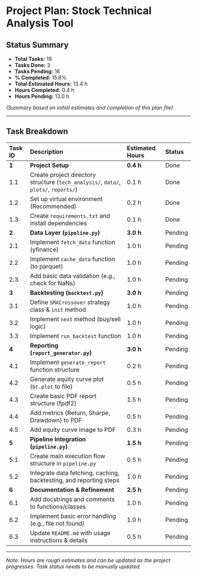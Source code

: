 # Project Plan: Stock Technical Analysis Tool

## Status Summary

*   **Total Tasks:** 19
*   **Tasks Done:** 3
*   **Tasks Pending:** 16
*   **% Completed:** 15.8%
*   **Total Estimated Hours:** 13.4 h
*   **Hours Completed:** 0.4 h
*   **Hours Pending:** 13.0 h

*(Summary based on initial estimates and completion of this plan file)*

---

## Task Breakdown

| Task ID | Description                                     | Estimated Hours | Status  |
| :------ | :---------------------------------------------- | :-------------- | :------ |
| **1**   | **Project Setup**                               | **0.4 h**       | Done    |
| 1.1     | Create project directory structure (`tech_analysis/`, `data/`, `plots/`, `reports/`) | 0.1 h           | Done    |
| 1.2     | Set up virtual environment (Recommended)        | 0.2 h           | Done    |
| 1.3     | Create `requirements.txt` and install dependencies | 0.1 h           | Done    |
| **2**   | **Data Layer (`pipeline.py`)**                  | **3.0 h**       | Pending |
| 2.1     | Implement `fetch_data` function (yfinance)      | 1.0 h           | Pending |
| 2.2     | Implement `cache_data` function (to parquet)    | 1.0 h           | Pending |
| 2.3     | Add basic data validation (e.g., check for NaNs) | 1.0 h           | Pending |
| **3**   | **Backtesting (`backtest.py`)**                 | **3.0 h**       | Pending |
| 3.1     | Define `SMACrossover` strategy class & `init` method | 1.0 h           | Pending |
| 3.2     | Implement `next` method (buy/sell logic)        | 1.0 h           | Pending |
| 3.3     | Implement `run_backtest` function               | 1.0 h           | Pending |
| **4**   | **Reporting (`report_generator.py`)**           | **3.0 h**       | Pending |
| 4.1     | Implement `generate_report` function structure  | 0.2 h           | Pending |
| 4.2     | Generate equity curve plot (`bt.plot` to file)  | 0.5 h           | Pending |
| 4.3     | Create basic PDF report structure (fpdf2)       | 1.5 h           | Pending |
| 4.4     | Add metrics (Return, Sharpe, Drawdown) to PDF   | 0.5 h           | Pending |
| 4.5     | Add equity curve image to PDF                   | 0.3 h           | Pending |
| **5**   | **Pipeline Integration (`pipeline.py`)**        | **1.5 h**       | Pending |
| 5.1     | Create main execution flow structure in `pipeline.py` | 0.5 h           | Pending |
| 5.2     | Integrate data fetching, caching, backtesting, and reporting steps | 1.0 h           | Pending |
| **6**   | **Documentation & Refinement**                  | **2.5 h**       | Pending |
| 6.1     | Add docstrings and comments to functions/classes | 1.0 h           | Pending |
| 6.2     | Implement basic error handling (e.g., file not found) | 1.0 h           | Pending |
| 6.3     | Update `README.md` with usage instructions & details | 0.5 h           | Pending |

---
*Note: Hours are rough estimates and can be updated as the project progresses. Task status needs to be manually updated.*
